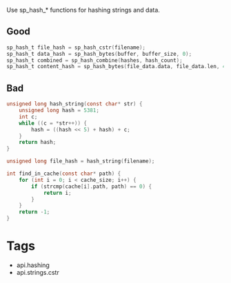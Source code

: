 Use sp_hash_* functions for hashing strings and data.

## Good
```c
sp_hash_t file_hash = sp_hash_cstr(filename);
sp_hash_t data_hash = sp_hash_bytes(buffer, buffer_size, 0);
sp_hash_t combined = sp_hash_combine(hashes, hash_count);
sp_hash_t content_hash = sp_hash_bytes(file_data.data, file_data.len, 42);
```

## Bad
```c
unsigned long hash_string(const char* str) {
    unsigned long hash = 5381;
    int c;
    while ((c = *str++)) {
        hash = ((hash << 5) + hash) + c;
    }
    return hash;
}

unsigned long file_hash = hash_string(filename);

int find_in_cache(const char* path) {
    for (int i = 0; i < cache_size; i++) {
        if (strcmp(cache[i].path, path) == 0) {
            return i;
        }
    }
    return -1;
}
```

# Tags
- api.hashing
- api.strings.cstr
